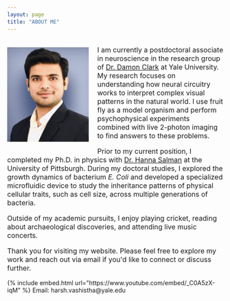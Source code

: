 ```yaml
---
layout: page
title: "ABOUT ME"
---
```

<div style="font-size: 16px;">
    <div style="overflow:auto;">
        <img src="Picture.jpeg" alt="Alt text" style="float:left; margin:  20px 20px 20px 0px; width:190px; height:220px;"/>
        <p >I am currently a postdoctoral associate in neuroscience in the research group of <a href="https://clarklab.yale.edu/">Dr. Damon Clark</a> at Yale University. My research focuses on understanding how neural circuitry works to interpret complex visual patterns in the natural world. I use fruit fly as a model organism and perform psychophysical experiments combined with live 2-photon imaging to find answers to these problems.</p>
        <p>Prior to my current position, I completed my Ph.D. in physics with <a href="https://salmanhanna.wixsite.com/salman-lab/">Dr. Hanna Salman</a> at the University of Pittsburgh. During my doctoral studies, I explored the growth dynamics of bacterium <em>E. Coli</em> and developed a specialized microfluidic device to study the inheritance patterns of physical cellular traits, such as cell size, across multiple generations of bacteria.</p>
        <p>Outside of my academic pursuits, I enjoy playing cricket, reading about archaeological discoveries, and attending live music concerts.</p>
        <p>Thank you for visiting my website. Please feel free to explore my work and reach out via email if you'd like to connect or discuss further.</p>
    </div>
</div>
{% include embed.html url="https://www.youtube.com/embed/_C0A5zX-iqM" %}
Email: harsh.vashistha@yale.edu
